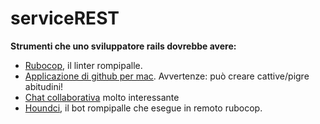 serviceREST
===========

**Strumenti che uno sviluppatore rails dovrebbe avere:**
* [Rubocop](https://github.com/bbatsov/rubocop), il linter rompipalle.
* [Applicazione di github per mac](https://github.com/blog/1862-introducing-a-simpler-faster-github-for-mac). Avvertenze: può creare cattive/pigre abitudini!
* [Chat collaborativa](https://campfirenow.com/) molto interessante
* [Houndci](https://houndci.com/), il bot rompipalle che esegue in remoto rubocop.

